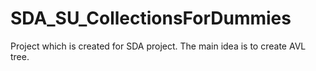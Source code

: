 # SDA_SU_CollectionsForDummies
Project which is created for SDA project. The main idea is to create AVL tree.
